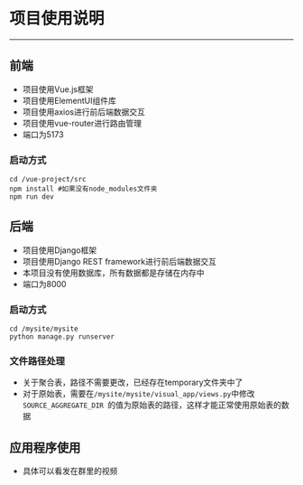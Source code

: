 # 项目使用说明
- - - 
## 前端
- 项目使用Vue.js框架
- 项目使用ElementUI组件库
- 项目使用axios进行前后端数据交互
- 项目使用vue-router进行路由管理
- 端口为5173
### 启动方式
```shell
cd /vue-project/src
npm install #如果没有node_modules文件夹
npm run dev
```

## 后端
- 项目使用Django框架
- 项目使用Django REST framework进行前后端数据交互
- 本项目没有使用数据库，所有数据都是存储在内存中
- 端口为8000
### 启动方式
```shell
cd /mysite/mysite
python manage.py runserver
```

### 文件路径处理
- 关于聚合表，路径不需要更改，已经存在temporary文件夹中了
- 对于原始表，需要在`/mysite/mysite/visual_app/views.py`中修改`SOURCE_AGGREGATE_DIR `的值为原始表的路径，这样才能正常使用原始表的数据

## 应用程序使用
- 具体可以看发在群里的视频